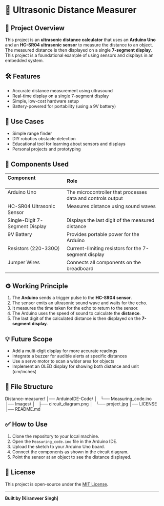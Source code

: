 # 📏 Ultrasonic Distance Measurer

## 📌 Project Overview
This project is an **ultrasonic distance calculator** that uses an **Arduino Uno** and an **HC-SR04 ultrasonic sensor** to measure the distance to an object. The measured distance is then displayed on a single **7-segment display**. This project is a foundational example of using sensors and displays in an embedded system.

## 🛠️ Features
- Accurate distance measurement using ultrasound
- Real-time display on a single 7-segment display
- Simple, low-cost hardware setup
- Battery-powered for portability (using a 9V battery)

## 🎯 Use Cases
- Simple range finder
- DIY robotics obstacle detection
- Educational tool for learning about sensors and displays
- Personal projects and prototyping

## 🧩 Components Used

| Component                             | Role                                                             |
|--------------------------------------|------------------------------------------------------------------|
| Arduino Uno                          | The microcontroller that processes data and controls output        |
| HC-SR04 Ultrasonic Sensor            | Measures distance using sound waves                             |
| Single-Digit 7-Segment Display       | Displays the last digit of the measured distance                   |
| 9V Battery                           | Provides portable power for the Arduino                            |
| Resistors (220-330Ω)                 | Current-limiting resistors for the 7-segment display              |
| Jumper Wires                         | Connects all components on the breadboard                        |

## ⚙️ Working Principle
1. The **Arduino** sends a trigger pulse to the **HC-SR04 sensor**.
2. The sensor emits an ultrasonic sound wave and waits for the echo.
3. It measures the time taken for the echo to return to the sensor.
4. The Arduino uses the speed of sound to calculate the **distance**.
5. The last digit of the calculated distance is then displayed on the **7-segment display**.

## 💡 Future Scope
- Add a multi-digit display for more accurate readings
- Integrate a buzzer for audible alerts at specific distances
- Use a servo motor to scan a wider area for objects
- Implement an OLED display for showing both distance and unit (cm/inches)

## 📁 File Structure
Distance-measurer/
│── ArduinoIDE-Code/
│   └── Measuring_code.ino
│── Images/
│   ├── circuit_diagram.png
│   └── project.jpg
│── LICENSE
│── README.md


## ✅ How to Use
1. Clone the repository to your local machine.
2. Open the `Measuring_code.ino` file in the Arduino IDE.
3. Upload the sketch to your Arduino Uno board.
4. Connect the components as shown in the circuit diagram.
5. Point the sensor at an object to see the distance displayed.


## 📄 License
This project is open-source under the [MIT License](LICENSE).

---

**Built by [Kiranveer Singh]**